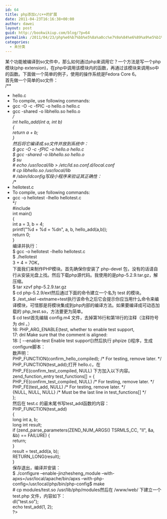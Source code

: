 ```yaml
---
id: 64
title: php添加c/c++的扩展
date: 2011-04-23T16:16:38+00:00
author: dawei
layout: post
guid: http://bookwikiup.com/blog/?p=64
permalink: /2011/04/23/php%e6%b7%bb%e5%8a%a0cc%e7%9a%84%e6%89%a9%e5%b1%95/
categories:
  - 未分类
---
```

某个功能被编译到so文件中，那么如何通过php来调用它？一个方法是写一个php模块(php extension)，在php中调用该模块内的函数，再通过该模块来调用so中的函数。下面做一个简单的例子，使用的操作系统是Fedora Core 6。   
首先做一个简单的so文件：   
/**   
* hello.c   
* To compile, use following commands:   
* gcc -O -c -fPIC -o hello.o hello.c   
* gcc -shared -o libhello.so hello.o   
*/   
int hello_add(int a, int b)   
{   
return a + b;   
}   
然后将它编译成.so文件并放到系统中：   
$ gcc -O -c -fPIC -o hello.o hello.c   
$ gcc -shared -o libhello.so hello.o   
$ su   
\# echo /usr/local/lib > /etc/ld.so.conf.d/local.conf   
\# cp libhello.so /usr/local/lib   
\# /sbin/ldconfig写段小程序来验证其正确性：   
/**   
* hellotest.c   
* To compile, use following commands:   
* gcc -o hellotest -lhello hellotest.c   
*/   
#include   
int main()   
{   
int a = 3, b = 4;   
printf("%d + %d = %dn", a, b, hello_add(a,b));   
return 0;   
}   
编译并执行：   
$ gcc -o hellotest -lhello hellotest.c   
$ ./hellotest   
3 + 4 = 7OK，   
下面我们来制作PHP模块。首先确保你安装了 php-devel 包，没有的话请自行从安装光盘上找。然后下载php源代码。我使用的是php-5.2.9.tar.gz，解压缩。   
$ tar xzvf php-5.2.9.tar.gz   
$ cd php-5.2.9/ext然后通过下面的命令建立一个名为 test 的模块。   
$ ./ext\_skel &#8211;extname=test执行该命令之后它会提示你应当用什么命令来编译模块，可惜那是将模块集成到php内部的编译方法。如果要编译成可动态加载的 php\_test.so，方法要更为简单。   
$ cd test首先编辑 config.m4 文件，去掉第16行和第18行的注释（注释符号为 dnl 。）   
16: PHP\_ARG\_ENABLE(test, whether to enable test support,   
17: dnl Make sure that the comment is aligned:   
18: [ --enable-test Enable test support])然后执行 phpize ()程序，生成configure脚本：  
数声明：   
PHP\_FUNCTION(confirm\_hello_compiled); /\* For testing, remove later. \*/   
PHP\_FUNCTION(test\_add);打开 hello.c，在 PHP\_FE(confirm\_test_compiled, NULL) 下方加入以下内容。   
zend\_function\_entry test_functions[] = {   
PHP\_FE(confirm\_test_compiled, NULL) /\* For testing, remove later. \*/   
PHP\_FE(test\_add, NULL) /\* For testing, remove later. \*/   
{NULL, NULL, NULL} /\* Must be the last line in test_functions[] \*/   
};   
然后在 test.c 的最末尾书写test_add函数的内容：   
PHP\_FUNCTION(test\_add)   
{   
long int a, b;   
long int result;   
if (zend\_parse\_parameters(ZEND\_NUM\_ARGS() TSRMLS_CC, "ll", &a, &b) == FAILURE) {   
return;   
}   
result = test_add(a, b);   
RETURN_LONG(result);   
}   
保存退出，编译并安装：   
$ ./configure &#8211;enable-jinzhesheng_module &#8211;with-apxs=/usr/local/apache/bin/apxs &#8211;with-php-config=/usr/local/php/bin/php-config$ make   
\# cp modules/test.so /usr/lib/php/modules然后在 /www/web/ 下建立一个 test.php 文件，内容如下：   
dl("test.so");   
echo test_add(1, 2);   
?>